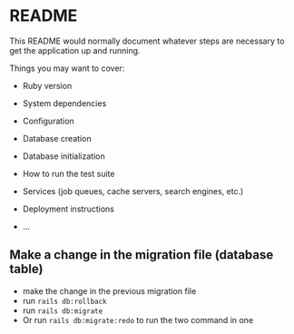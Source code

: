 # README

This README would normally document whatever steps are necessary to get the
application up and running.

Things you may want to cover:

* Ruby version

* System dependencies

* Configuration

* Database creation

* Database initialization

* How to run the test suite

* Services (job queues, cache servers, search engines, etc.)

* Deployment instructions

* ...

## Make a change in the migration file (database table)
- make the change in the previous migration file
- run `rails db:rollback`
- run `rails db:migrate`
- Or run `rails db:migrate:redo` to run the two command in one
